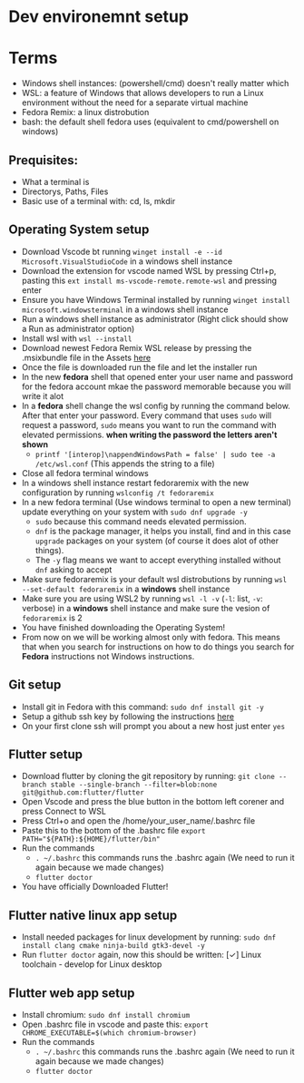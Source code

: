 # Dev environemnt setup

# Terms 
 - Windows shell instances: (powershell/cmd) doesn't really matter which
 - WSL: a feature of Windows that allows developers to run a Linux environment without the need for a separate virtual machine
 - Fedora Remix: a linux distrobution
 - bash: the default shell fedora uses (equivalent to cmd/powershell on windows)

## Prequisites:
 - What a terminal is
 - Directorys, Paths, Files
 - Basic use of a terminal with: cd, ls, mkdir

## Operating System setup
 - Download Vscode bt running `winget install -e --id Microsoft.VisualStudioCode` in a windows shell instance
 - Download the extension for vscode named WSL by pressing Ctrl+p, pasting this `ext install ms-vscode-remote.remote-wsl` and pressing enter
 - Ensure you have Windows Terminal installed by running `winget install microsoft.windowsterminal` in a windows shell instance
 - Run a windows shell instance as administrator (Right click should show a Run as administrator option) 
 - Install wsl with `wsl --install`
 - Download newest Fedora Remix WSL release by pressing the .msixbundle file in the Assets [here](https://github.com/WhitewaterFoundry/Fedora-Remix-for-WSL/releases)
 - Once the file is downloaded run the file and let the installer run
 - In the new **fedora** shell that opened enter your user name and password for the fedora account mkae the password memorable because you will write it alot
 - In a **fedora** shell change the wsl config by running the command below. After that enter your password. Every command that uses `sudo` will request a password, `sudo` means you want to run the command with elevated permissions. **when writing the password the letters aren't shown**
   - `printf '[interop]\nappendWindowsPath = false' | sudo tee -a /etc/wsl.conf` (This appends the string to a file)
 - Close all fedora terminal windows 
 - In a windows shell instance restart fedoraremix with the new configuration by running `wslconfig /t fedoraremix`
 - In a new fedora terminal (Use windows terminal to open a new terminal) update everything on your system with `sudo dnf upgrade -y` 
   - `sudo` because this command needs elevated permission. 
   - `dnf` is the package manager, it helps you install, find and in this case `upgrade` packages on your system (of course it does alot of other things). 
   - The `-y` flag means we want to accept everything installed without `dnf` asking to accept
 - Make sure fedoraremix is your default wsl distrobutions by running `wsl --set-default fedoraremix` in a **windows** shell instance
 - Make sure you are using WSL2 by running `wsl -l -v` (`-l`: list, `-v`: verbose) in a **windows** shell instance and make sure the vesion of `fedoraremix` is 2
 - You have finished downloading the Operating System!
 - From now on we will be working almost only with fedora. This means that when you search for instructions on how to do things you search for **Fedora** instructions not Windows instructions.


## Git setup
 - Install git in Fedora with this command: `sudo dnf install git -y`
 - Setup a github ssh key by following the instructions [here](https://docs.github.com/en/authentication/connecting-to-github-with-ssh/generating-a-new-ssh-key-and-adding-it-to-the-ssh-agent)
 - On your first clone ssh will prompt you about a new host just enter `yes`

## Flutter setup
 - Download flutter by cloning the git repository by running: `git clone --branch stable --single-branch --filter=blob:none git@github.com:flutter/flutter` 
 - Open Vscode and press the blue button in the bottom left corener and press Connect to WSL
 - Press Ctrl+o and open the /home/your_user_name/.bashrc file
 - Paste this to the bottom of the .bashrc file `export PATH="${PATH}:${HOME}/flutter/bin"`
 - Run the commands
   - `. ~/.bashrc` this commands runs the .bashrc again (We need to run it again because we made changes)
   - `flutter doctor`
 - You have officially Downloaded Flutter!

## Flutter native linux app setup
 - Install needed packages for linux development by running: `sudo dnf install clang cmake ninja-build gtk3-devel -y`
 - Run `flutter doctor` again, now this should be written: [✓] Linux toolchain - develop for Linux desktop

## Flutter web app setup
 - Install chromium: `sudo dnf install chromium`
 - Open .bashrc file in vscode and paste this: `export CHROME_EXECUTABLE=$(which chromium-browser)`
 - Run the commands
   - `. ~/.bashrc` this commands runs the .bashrc again (We need to run it again because we made changes)
   - `flutter doctor`

